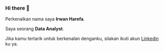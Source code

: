 ### Hi there 👋

Perkenalkan nama saya **Irwan Harefa**.<br>

Saya seorang **Data Analyst**.<br>



Jika kamu tertarik untuk berkenalan denganku, silakan ikuti akun [Linkedin](https://www.linkedin.com/in/irwan-harefa-aa3281241/) ku ya.
